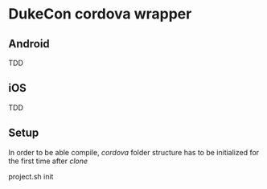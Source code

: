 # DukeCon cordova wrapper
## Android
TDD
## iOS
TDD
## Setup
In order to be able compile, *cordova* folder structure has to be initialized for the first time after _clone_

project.sh init